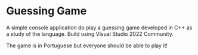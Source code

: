 # Guessing Game

A simple console application do play a guessing game developed in C++ as a study of the language. Build using Visual Studio 2022 Community.

The game is in Portuguese but everyone should be able to play it!
